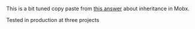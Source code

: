 This is a bit tuned copy paste from [this answer](https://github.com/mobxjs/mobx/discussions/2850#discussioncomment-497321) about inheritance in Mobx.

Tested in production at three projects
